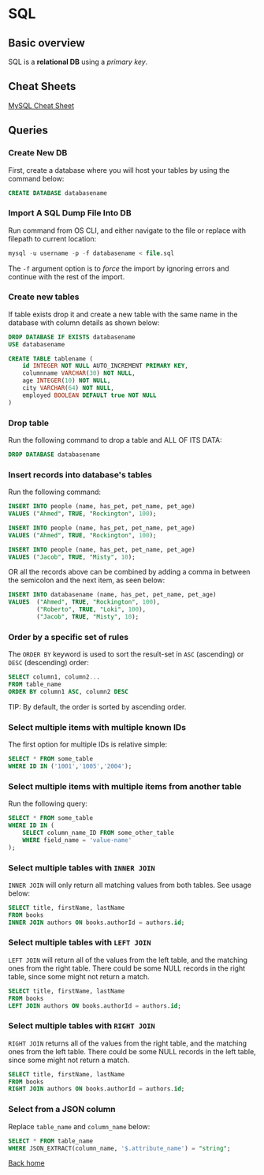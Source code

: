 # SQL

## Basic overview

SQL is a **relational DB** using a *primary key*.

## Cheat Sheets

[MySQL Cheat Sheet](https://www.mysqltutorial.org/mysql-cheat-sheet.aspx)

## Queries

### Create New DB

First, create a database where you will host your tables by using the command below:

```sql
CREATE DATABASE databasename
```

### Import A SQL Dump File Into DB

Run command from OS CLI, and either navigate to the file or replace with filepath to current location:

```sql
mysql -u username -p -f databasename < file.sql
```

The `-f` argument option is to _force_ the import by ignoring errors and continue with the rest of the import.

### Create new tables

If table exists drop it and create a new table with the same name in the database with column details as shown below:

```sql
DROP DATABASE IF EXISTS databasename
USE databasename

CREATE TABLE tablename (
    id INTEGER NOT NULL AUTO_INCREMENT PRIMARY KEY,
    columnname VARCHAR(30) NOT NULL,
    age INTEGER(10) NOT NULL,
    city VARCHAR(64) NOT NULL,
    employed BOOLEAN DEFAULT true NOT NULL
)
```

### Drop table

Run the following command to drop a table and ALL OF ITS DATA:

```sql
DROP DATABASE databasename
```

### Insert records into database's tables

Run the following command:

```sql
INSERT INTO people (name, has_pet, pet_name, pet_age)
VALUES ("Ahmed", TRUE, "Rockington", 100);

INSERT INTO people (name, has_pet, pet_name, pet_age)
VALUES ("Ahmed", TRUE, "Rockington", 100);

INSERT INTO people (name, has_pet, pet_name, pet_age)
VALUES ("Jacob", TRUE, "Misty", 10);
```

OR all the records above can be combined by adding a comma in between the semicolon and the next item, as seen below:

```sql
INSERT INTO databasename (name, has_pet, pet_name, pet_age)
VALUES  ("Ahmed", TRUE, "Rockington", 100),
        ("Roberto", TRUE, "Loki", 100),
        ("Jacob", TRUE, "Misty", 10);
```

### Order by a specific set of rules

The `ORDER BY` keyword is used to sort the result-set in `ASC` (ascending) or `DESC` (descending) order:

```sql
SELECT column1, column2...
FROM table_name
ORDER BY column1 ASC, column2 DESC
```

TIP: By default, the order is sorted by ascending order.

### Select multiple items with multiple known IDs

The first option for multiple IDs is relative simple:

```sql
SELECT * FROM some_table
WHERE ID IN ('1001','1005','2004');
```

### Select multiple items with multiple items from another table

Run the following query:

```sql
SELECT * FROM some_table
WHERE ID IN (
    SELECT column_name_ID FROM some_other_table
    WHERE field_name = 'value-name'
);
```

### Select multiple tables with `INNER JOIN`

`INNER JOIN` will only return all matching values from both tables. See usage below:

```sql
SELECT title, firstName, lastName
FROM books
INNER JOIN authors ON books.authorId = authors.id;
```

### Select multiple tables with `LEFT JOIN`

`LEFT JOIN` will return all of the values from the left table, and the matching ones from the right table. There could be some NULL records in the right table, since some might not return a match.

```sql
SELECT title, firstName, lastName
FROM books
LEFT JOIN authors ON books.authorId = authors.id;
```

### Select multiple tables with `RIGHT JOIN`

`RIGHT JOIN` returns all of the values from the right table, and the matching ones from the left table. There could be some NULL records in the left table, since some might not return a match.

```sql
SELECT title, firstName, lastName
FROM books
RIGHT JOIN authors ON books.authorId = authors.id;
```

### Select from a JSON column

Replace `table_name` and `column_name` below:

```sql
SELECT * FROM table_name
WHERE JSON_EXTRACT(column_name, '$.attribute_name') = "string";
```

[Back home](../README.md)
